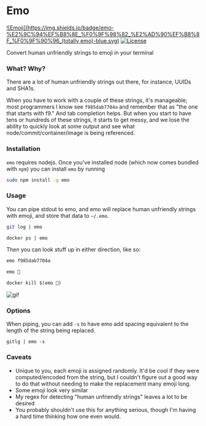 # Emo
[![Emoji](https://img.shields.io/badge/emo-%E2%9C%94%EF%B8%8E_%F0%9F%98%82_%E2%AD%90%EF%B8%8F_%F0%9F%90%96_(totally emo)-blue.svg)](https://www.youtube.com/watch?v=gAotWVmVRS4)
[![License](https://img.shields.io/badge/license-MIT%20License-blue.svg)](http://choosealicense.com/licenses/mit/)

Convert human unfriendly strings to emoji in your terminal


### What? Why?
There are a lot of human unfriendly strings out there, for instance, UUIDs and SHA1s. 

When you have to work with a couple of these strings, it's manageable; most programmers I know see `f985dab7704a` and remember that as "the one that starts with f9." And tab completion helps. But when you start to have tens or hundreds of these strings, it starts to get messy, and we lose the ability to quickly look at some output and see what node/commit/container/image is being referenced.

### Installation
`emo` requires nodejs. Once you've installed node (which now comes bundled with `npm`) you can install `emo` by running

```bash 
sudo npm install -g emo

```

### Usage

You can pipe stdout to emo, and emo will replace human unfriendly strings with emoji, and store that data to `~/.emo`.

```bash
git log | emo
```

```bash
docker ps | emo
```

Then you can look stuff up in either direction, like so:


```bash
emo f985dab7704a
```

```bash
emo 🐤
```

```bash
docker kill $(emo 👾)
```

![gif](http://fat.gfycat.com/DiligentTalkativeGoldeneye.gif)


### Options

When piping, you can add `-s` to have emo add spacing equivalent to the length of the string being replaced.

```
gitlg | emo -s
```

### Caveats

- Unique to you, each emoji is assigned randomly. It'd be cool if they were computed/encoded from the string, but I couldn't figure out a good way to do that without needing to make the replacement many emoji long.
- Some emoji look very similar
- My regex for detecting "human unfriendly strings" leaves a lot to be desired
- You probably shouldn't use this for anything serious, though I'm having a hard time thinking how one even would.